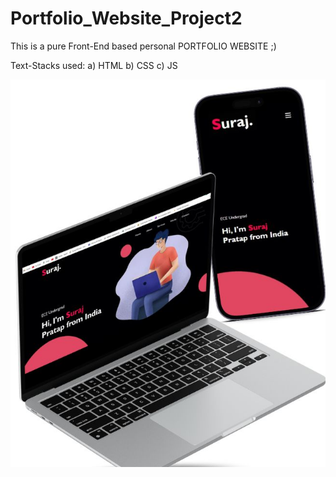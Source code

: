 # Portfolio_Website_Project2
This is a pure Front-End based personal PORTFOLIO WEBSITE ;)

Text-Stacks used:
a) HTML 
b) CSS 
c) JS


<p align="center">
  <img src="Portfolio/images/w3.jpg" />
</p>

